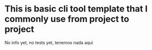 # This is basic cli tool template that I commonly use from project to project

No info yet, no tests yet, tenemos nada aqui